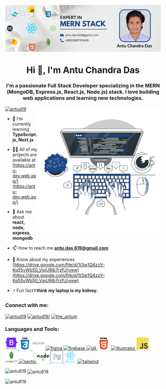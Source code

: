 ![MasterHead](https://github.com/antu619/antu619/blob/main/github-banner.png)

<h1 align="center">Hi 👋, I'm Antu Chandra Das</h1>
<h3 align="center">I'm a passionate Full Stack Developer specializing in the MERN (MongoDB, Express.js, React.js, Node.js) stack. I love building web applications and learning new technologies.</h3>

<img align="right" width="400" alt="Coding Image" src="https://github.com/antu619/antu619/blob/main/Code-typing-bro.png"/>

<p align="left"> <a href="https://twitter.com/antud19" target="blank"><img src="https://img.shields.io/twitter/follow/antud19?logo=twitter&style=for-the-badge" alt="antud19" /></a> </p>

- 🌱 I’m currently learning **TypeScript.js, Next.js**

- 👨‍💻 All of my projects are available at [https://antu-dev.web.app/](https://antu-dev.web.app/)

- 💬 Ask me about **react, node, express, mongodb**

- 📫 How to reach me **antu.das.619@gmail.com**

- 📄 Know about my experiences [https://drive.google.com/file/d/1t3w1Q4zzV-Kq55vWb50_VipU9Ib7rzfU/view](https://drive.google.com/file/d/1t3w1Q4zzV-Kq55vWb50_VipU9Ib7rzfU/view)

- ⚡ Fun fact **I think my laptop is my kidney.**

<h3 align="left">Connect with me:</h3>
<p align="left">
<a href="https://twitter.com/antud19" target="blank"><img align="center" src="https://raw.githubusercontent.com/rahuldkjain/github-profile-readme-generator/master/src/images/icons/Social/twitter.svg" alt="antud19" height="30" width="40" /></a>
<a href="https://linkedin.com/in/antu619/" target="blank"><img align="center" src="https://raw.githubusercontent.com/rahuldkjain/github-profile-readme-generator/master/src/images/icons/Social/linked-in-alt.svg" alt="antud19/" height="30" width="40" /></a>
<a href="https://instagram.com/the_antum" target="blank"><img align="center" src="https://raw.githubusercontent.com/rahuldkjain/github-profile-readme-generator/master/src/images/icons/Social/instagram.svg" alt="the_antum" height="30" width="40" /></a>
</p>

<h3 align="left">Languages and Tools:</h3>
<p align="left"> <a href="https://getbootstrap.com" target="_blank" rel="noreferrer"> <img src="https://raw.githubusercontent.com/devicons/devicon/master/icons/bootstrap/bootstrap-plain-wordmark.svg" alt="bootstrap" width="40" height="40"/> </a> <a href="https://www.w3schools.com/css/" target="_blank" rel="noreferrer"> <img src="https://raw.githubusercontent.com/devicons/devicon/master/icons/css3/css3-original-wordmark.svg" alt="css3" width="40" height="40"/> </a> <a href="https://expressjs.com" target="_blank" rel="noreferrer"> <img src="https://raw.githubusercontent.com/devicons/devicon/master/icons/express/express-original-wordmark.svg" alt="express" width="40" height="40"/> </a> <a href="https://www.figma.com/" target="_blank" rel="noreferrer"> <img src="https://www.vectorlogo.zone/logos/figma/figma-icon.svg" alt="figma" width="40" height="40"/> </a> <a href="https://firebase.google.com/" target="_blank" rel="noreferrer"> <img src="https://www.vectorlogo.zone/logos/firebase/firebase-icon.svg" alt="firebase" width="40" height="40"/> </a> <a href="https://git-scm.com/" target="_blank" rel="noreferrer"> <img src="https://www.vectorlogo.zone/logos/git-scm/git-scm-icon.svg" alt="git" width="40" height="40"/> </a> <a href="https://www.w3.org/html/" target="_blank" rel="noreferrer"> <img src="https://raw.githubusercontent.com/devicons/devicon/master/icons/html5/html5-original-wordmark.svg" alt="html5" width="40" height="40"/> </a> <a href="https://www.adobe.com/in/products/illustrator.html" target="_blank" rel="noreferrer"> <img src="https://www.vectorlogo.zone/logos/adobe_illustrator/adobe_illustrator-icon.svg" alt="illustrator" width="40" height="40"/> </a> <a href="https://developer.mozilla.org/en-US/docs/Web/JavaScript" target="_blank" rel="noreferrer"> <img src="https://raw.githubusercontent.com/devicons/devicon/master/icons/javascript/javascript-original.svg" alt="javascript" width="40" height="40"/> </a> <a href="https://www.mongodb.com/" target="_blank" rel="noreferrer"> <img src="https://raw.githubusercontent.com/devicons/devicon/master/icons/mongodb/mongodb-original-wordmark.svg" alt="mongodb" width="40" height="40"/> </a> <a href="https://nextjs.org/" target="_blank" rel="noreferrer"> <img src="https://cdn.worldvectorlogo.com/logos/nextjs-2.svg" alt="nextjs" width="40" height="40"/> </a> <a href="https://nodejs.org" target="_blank" rel="noreferrer"> <img src="https://raw.githubusercontent.com/devicons/devicon/master/icons/nodejs/nodejs-original-wordmark.svg" alt="nodejs" width="40" height="40"/> </a> <a href="https://www.photoshop.com/en" target="_blank" rel="noreferrer"> <img src="https://raw.githubusercontent.com/devicons/devicon/master/icons/photoshop/photoshop-line.svg" alt="photoshop" width="40" height="40"/> </a> <a href="https://reactjs.org/" target="_blank" rel="noreferrer"> <img src="https://raw.githubusercontent.com/devicons/devicon/master/icons/react/react-original-wordmark.svg" alt="react" width="40" height="40"/> </a> <a href="https://tailwindcss.com/" target="_blank" rel="noreferrer"> <img src="https://www.vectorlogo.zone/logos/tailwindcss/tailwindcss-icon.svg" alt="tailwind" width="40" height="40"/> </a> </p>

<p><img align="left" src="https://github-readme-stats.vercel.app/api/top-langs?username=antu619&show_icons=true&locale=en&layout=compact" alt="antu619" /></p>

<p>&nbsp;<img align="center" src="https://github-readme-stats.vercel.app/api?username=antu619&show_icons=true&locale=en" alt="antu619" /></p>

<p><img align="center" src="https://github-readme-streak-stats.herokuapp.com/?user=antu619&" alt="antu619" /></p>

